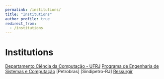 ```yaml
---
permalink: /institutions/
title: "Institutions"
author_profile: true
redirect_from: 
  - /institutions
---
```


# Institutions
[Departamento Ciência da Computação - UFRJ](http://www.dcc.ufrj.br/)
[Programa de Engenharia de Sistemas e Computação]()
[Petrobras]
[Sindipetro-RJ]
[Ressurgir](https://ressurgir.org.br/)


[logo]: https://github.com/adam-p/markdown-here/raw/master/src/common/images/icon48.png "Logo Title Text 2"
